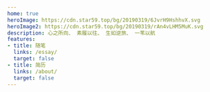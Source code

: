 ```yaml
---
home: true
heroImage: https://cdn.star59.top/bg/20190319/6JvrH9HshhvX.svg
heroImage2: https://cdn.star59.top/bg/20190319/rAn4vLHM5MuK.svg
description: 心之所向、 素履以往、 生如逆旅、 一苇以航
features:
- title: 随笔
  links: /essay/
  target: false
- title: 简历
  links: /about/
  target: false
---
```

